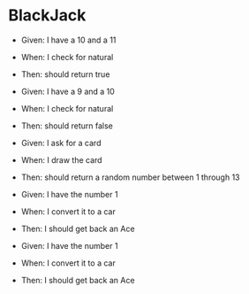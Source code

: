 # BlackJack

- Given: I have a 10 and a 11
- When: I check for natural
- Then: should return true

- Given: I have a 9 and a 10
- When: I check for natural
- Then: should return false

- Given: I ask for a card 
- When: I draw the card
- Then: should return a random number between 1 through 13

- Given: I have the number 1
- When: I convert it to a car
- Then: I should get back an Ace

- Given: I have the number 1
- When: I convert it to a car
- Then: I should get back an Ace
